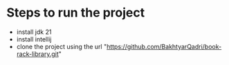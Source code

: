 
# Steps to run the project
- install jdk 21
- install intellij
- clone the project using the url "https://github.com/BakhtyarQadri/book-rack-library.git"

